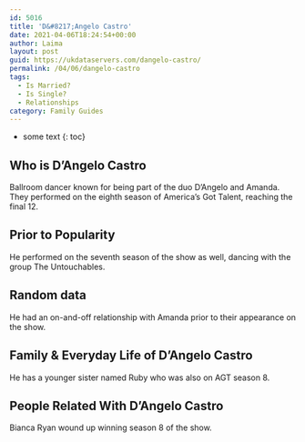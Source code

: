 ```yaml
---
id: 5016
title: 'D&#8217;Angelo Castro'
date: 2021-04-06T18:24:54+00:00
author: Laima
layout: post
guid: https://ukdataservers.com/dangelo-castro/
permalink: /04/06/dangelo-castro
tags:
  - Is Married?
  - Is Single?
  - Relationships
category: Family Guides
---
```


* some text
{: toc}


## Who is D&#8217;Angelo Castro
                  
                  
                  
Ballroom dancer known for being part of the duo D&#8217;Angelo and Amanda. They performed on the eighth season of America&#8217;s Got Talent, reaching the final 12.
                  
              
            
              
            
                
                
                
## Prior to Popularity
                  
                  
                  
He performed on the seventh season of the show as well, dancing with the group The Untouchables.
                  
              
            
              
            
                
                
                
## Random data
                  
                  
                  
He had an on-and-off relationship with Amanda prior to their appearance on the show.
                  
              
            
              
            
                
                
                
## Family & Everyday Life of D&#8217;Angelo Castro
                  
                  
                  
He has a younger sister named Ruby who was also on AGT season 8.
                  
              
            
              
            
                
                
                
## People Related With D&#8217;Angelo Castro
                  
                  
                  
Bianca Ryan wound up winning season 8 of the show.
                  
              
            
              
            
                
              
            
              
              
            
            
              
            
          
          
          
